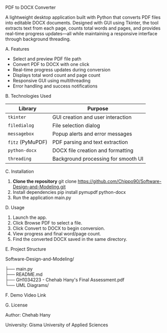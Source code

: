PDF to DOCX Converter

A lightweight desktop application built with Python that converts PDF files into editable DOCX documents. Designed with GUI using Tkinter, the tool extracts text from each page, counts total words and pages, and provides real-time progress updates—all while maintaining a responsive interface through background threading.

A. Features

- Select and preview PDF file path
- Convert PDF to DOCX with one click
- Real-time progress updates during conversion
- Displays total word count and page count
- Responsive GUI using multithreading
- Error handling and success notifications

B. Technologies Used

| Library         | Purpose                                      |
|----------------|----------------------------------------------|
| `tkinter`       | GUI creation and user interaction            |
| `filedialog`    | File selection dialog                        |
| `messagebox`    | Popup alerts and error messages              |
| `fitz` (PyMuPDF)| PDF parsing and text extraction              |
| `python-docx`   | DOCX file creation and formatting            |
| `threading`     | Background processing for smooth UI          |

C. Installation

1. **Clone the repository**
   git clone https://github.com/Chippo90/Software-Design-and-Modeling.git
2. Install dependencies
   pip install pymupdf python-docx
3. Run the application
   main.py
   
D. Usage
1. Launch the app.
2. Click Browse PDF to select a file.
3. Click Convert to DOCX to begin conversion.
4. View progress and final word/page count.
5. Find the converted DOCX saved in the same directory.

E. Project Structure


Software-Design-and-Modeling/

├── main.py         
├── README.md            
├── GH1034223 - Chehab Hany's Final Assessment.pdf    
└── UML Diagrams/

F. Demo Video Link


G. License

Author: Chehab Hany 

University: Gisma University of Applied Sciences

